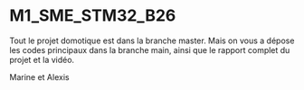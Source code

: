 # M1_SME_STM32_B26

Tout le projet domotique est dans la branche master. Mais on vous a dépose les codes principaux dans la branche main, ainsi que le rapport complet du projet et la vidéo.

Marine et Alexis
